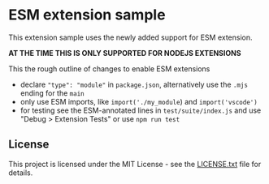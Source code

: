 # ESM extension sample

This extension sample uses the newly added support for ESM extension. 

**AT THE TIME THIS IS ONLY SUPPORTED FOR NODEJS EXTENSIONS**


This the rough outline of changes to enable ESM extensions

* declare `"type": "module"` in `package.json`, alternatively use the `.mjs` ending for the `main`
* only use ESM imports, like `import('./my_module`) and `import('vscode')`
* for testing see the ESM-annotated lines in `test/suite/index.js` and use "Debug > Extension Tests" or use `npm run test`

## License

This project is licensed under the MIT License - see the [LICENSE.txt](LICENSE.txt) file for details.
